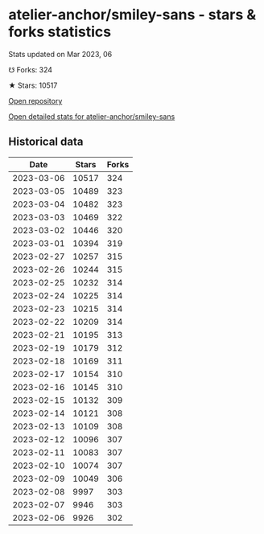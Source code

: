 # atelier-anchor/smiley-sans - stars & forks statistics

Stats updated on Mar 2023, 06

☋ Forks: 324

★ Stars: 10517

[Open repository](https://github.com/atelier-anchor/smiley-sans)

[Open detailed stats for atelier-anchor/smiley-sans](https://reviewgithub.com/rep/atelier-anchor/smiley-sans)

## Historical data
| Date | Stars | Forks |
|------|-------|-------|
| 2023-03-06 | 10517 | 324 | 
| 2023-03-05 | 10489 | 323 | 
| 2023-03-04 | 10482 | 323 | 
| 2023-03-03 | 10469 | 322 | 
| 2023-03-02 | 10446 | 320 | 
| 2023-03-01 | 10394 | 319 | 
| 2023-02-27 | 10257 | 315 | 
| 2023-02-26 | 10244 | 315 | 
| 2023-02-25 | 10232 | 314 | 
| 2023-02-24 | 10225 | 314 | 
| 2023-02-23 | 10215 | 314 | 
| 2023-02-22 | 10209 | 314 | 
| 2023-02-21 | 10195 | 313 | 
| 2023-02-19 | 10179 | 312 | 
| 2023-02-18 | 10169 | 311 | 
| 2023-02-17 | 10154 | 310 | 
| 2023-02-16 | 10145 | 310 | 
| 2023-02-15 | 10132 | 309 | 
| 2023-02-14 | 10121 | 308 | 
| 2023-02-13 | 10109 | 308 | 
| 2023-02-12 | 10096 | 307 | 
| 2023-02-11 | 10083 | 307 | 
| 2023-02-10 | 10074 | 307 | 
| 2023-02-09 | 10049 | 306 | 
| 2023-02-08 | 9997 | 303 | 
| 2023-02-07 | 9946 | 303 | 
| 2023-02-06 | 9926 | 302 | 

